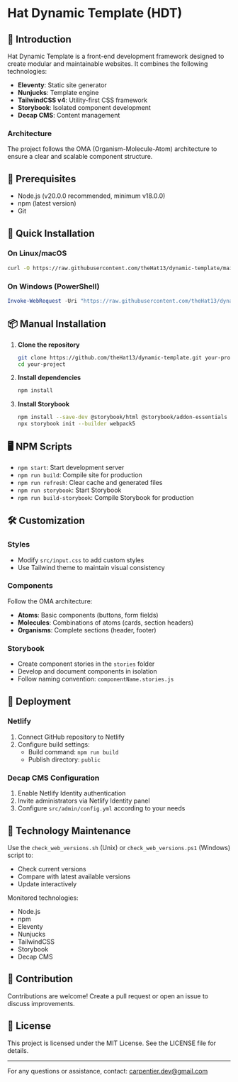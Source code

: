 # Hat Dynamic Template (HDT)

## 🌟 Introduction

Hat Dynamic Template is a front-end development framework designed to create modular and maintainable websites. It combines the following technologies:

- **Eleventy**: Static site generator
- **Nunjucks**: Template engine
- **TailwindCSS v4**: Utility-first CSS framework
- **Storybook**: Isolated component development
- **Decap CMS**: Content management

### Architecture

The project follows the OMA (Organism-Molecule-Atom) architecture to ensure a clear and scalable component structure.

## 🔧 Prerequisites

- Node.js (v20.0.0 recommended, minimum v18.0.0)
- npm (latest version)
- Git

## 🚀 Quick Installation

### On Linux/macOS

```sh
curl -O https://raw.githubusercontent.com/theHat13/dynamic-template/main/docs/scripts/setup-project.sh && chmod +x setup-project.sh && ./setup-project.sh
```

### On Windows (PowerShell)

```powershell
Invoke-WebRequest -Uri "https://raw.githubusercontent.com/theHat13/dynamic-template/main/docs/scripts/setup-project.ps1" -OutFile "setup-project.ps1" ; .\setup-project.ps1
```

## 📦 Manual Installation

1. **Clone the repository**

   ```sh
   git clone https://github.com/theHat13/dynamic-template.git your-project
   cd your-project
   ```

2. **Install dependencies**

   ```sh
   npm install
   ```

3. **Install Storybook**

   ```sh
   npm install --save-dev @storybook/html @storybook/addon-essentials
   npx storybook init --builder webpack5
   ```

## 🖥 NPM Scripts

- `npm start`: Start development server
- `npm run build`: Compile site for production
- `npm run refresh`: Clear cache and generated files
- `npm run storybook`: Start Storybook
- `npm run build-storybook`: Compile Storybook for production

## 🛠 Customization

### Styles

- Modify `src/input.css` to add custom styles
- Use Tailwind theme to maintain visual consistency

### Components

Follow the OMA architecture:

- **Atoms**: Basic components (buttons, form fields)
- **Molecules**: Combinations of atoms (cards, section headers)
- **Organisms**: Complete sections (header, footer)

### Storybook

- Create component stories in the `stories` folder
- Develop and document components in isolation
- Follow naming convention: `componentName.stories.js`

## 🚢 Deployment

### Netlify

1. Connect GitHub repository to Netlify
2. Configure build settings:
   - Build command: `npm run build`
   - Publish directory: `public`

### Decap CMS Configuration

1. Enable Netlify Identity authentication
2. Invite administrators via Netlify Identity panel
3. Configure `src/admin/config.yml` according to your needs

## 🔄 Technology Maintenance

Use the `check_web_versions.sh` (Unix) or `check_web_versions.ps1` (Windows) script to:

- Check current versions
- Compare with latest available versions
- Update interactively

Monitored technologies:

- Node.js
- npm
- Eleventy
- Nunjucks
- TailwindCSS
- Storybook
- Decap CMS

## 🤝 Contribution

Contributions are welcome! Create a pull request or open an issue to discuss improvements.

## 📄 License

This project is licensed under the MIT License. See the LICENSE file for details.

---

For any questions or assistance, contact: <carpentier.dev@gmail.com>
